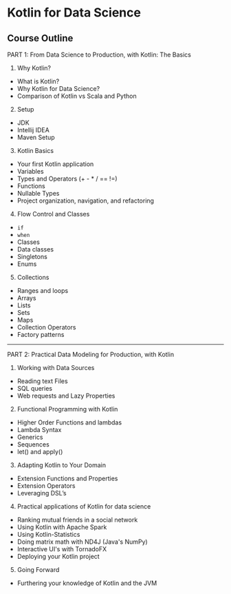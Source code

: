 # Kotlin for Data Science
## Course Outline

PART 1: From Data Science to Production, with Kotlin: The Basics

1) Why Kotlin?
* What is Kotlin?
* Why Kotlin for Data Science?
* Comparison of Kotlin vs Scala and Python

2) Setup
* JDK
* Intellij IDEA
* Maven Setup

3) Kotlin Basics
* Your first Kotlin application
* Variables
* Types and Operators (+ - * / == !=)
* Functions
* Nullable Types
* Project organization, navigation, and refactoring

4) Flow Control and Classes
* `if`
* `when`
* Classes
* Data classes
* Singletons
* Enums

5) Collections
* Ranges and loops
* Arrays
* Lists
* Sets
* Maps
* Collection Operators
* Factory patterns

-------------------------------------------------

PART 2: Practical Data Modeling for Production, with Kotlin

1) Working with Data Sources
* Reading text Files
* SQL queries
* Web requests and Lazy Properties

2) Functional Programming with Kotlin
* Higher Order Functions and lambdas
* Lambda Syntax
* Generics
* Sequences
* let() and apply()

3) Adapting Kotlin to Your Domain
* Extension Functions and Properties
* Extension Operators
* Leveraging DSL’s

4) Practical applications of Kotlin for data science
* Ranking mutual friends in a social network
* Using Kotlin with Apache Spark
* Using Kotlin-Statistics
* Doing matrix math with ND4J (Java's NumPy)
* Interactive UI's with TornadoFX
* Deploying your Kotlin project

5) Going Forward
* Furthering your knowledge of Kotlin and the JVM

